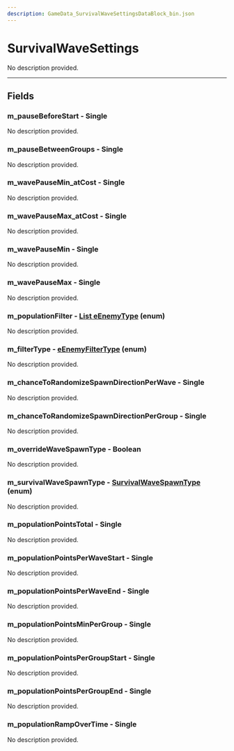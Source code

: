 ```yaml
---
description: GameData_SurvivalWaveSettingsDataBlock_bin.json
---
```


# SurvivalWaveSettings

No description provided.

***

## Fields

### m_pauseBeforeStart - Single

No description provided.

### m_pauseBetweenGroups - Single

No description provided.

### m_wavePauseMin_atCost - Single

No description provided.

### m_wavePauseMax_atCost - Single

No description provided.

### m_wavePauseMin - Single

No description provided.

### m_wavePauseMax - Single

No description provided.

### m_populationFilter - [List eEnemyType](../../enum-types.md#eenemytype) (enum)

No description provided.

### m_filterType - [eEnemyFilterType](../../enum-types.md#eenemyfiltertype) (enum)

No description provided.

### m_chanceToRandomizeSpawnDirectionPerWave - Single

No description provided.

### m_chanceToRandomizeSpawnDirectionPerGroup - Single

No description provided.

### m_overrideWaveSpawnType - Boolean

No description provided.

### m_survivalWaveSpawnType - [SurvivalWaveSpawnType](../../enum-types.md#survivalwavespawntype) (enum)

No description provided.

### m_populationPointsTotal - Single

No description provided.

### m_populationPointsPerWaveStart - Single

No description provided.

### m_populationPointsPerWaveEnd - Single

No description provided.

### m_populationPointsMinPerGroup - Single

No description provided.

### m_populationPointsPerGroupStart - Single

No description provided.

### m_populationPointsPerGroupEnd - Single

No description provided.

### m_populationRampOverTime - Single

No description provided.
